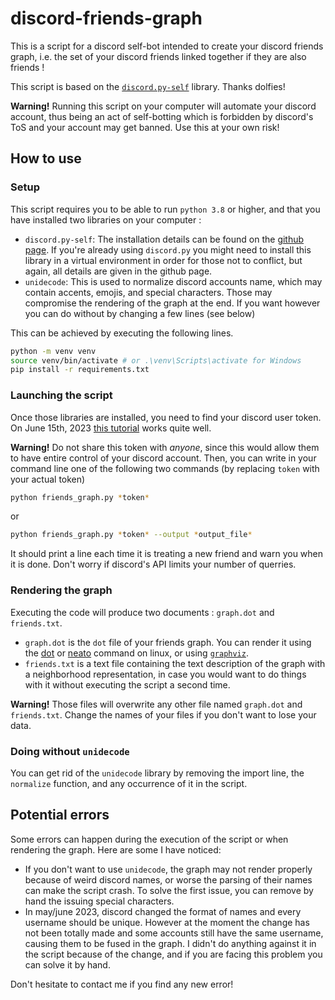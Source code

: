 # discord-friends-graph
This is a script for a discord self-bot intended to create your discord friends graph, i.e. the set of your discord friends linked together if they are also friends !

This script is based on the [`discord.py-self`](https://github.com/dolfies/discord.py-self) library. Thanks dolfies!

**Warning!** Running this script on your computer will automate your discord account, thus being an act of self-botting which is forbidden by discord's ToS and your account may get banned. Use this at your own risk!

## How to use

### Setup

This script requires you to be able to run `python 3.8` or higher, and that you have installed two libraries on your computer :
- `discord.py-self`: The installation details can be found on the [github page](https://github.com/dolfies/discord.py-self). If you're already using `discord.py` you might need to install this library in a virtual environment in order for those not to conflict, but again, all details are given in the github page.
- `unidecode`: This is used to normalize discord accounts name, which may contain accents, emojis, and special characters. Those may compromise the rendering of the graph at the end. If you want however you can do without by changing a few lines (see below)

This can be achieved by executing the following lines.

```bash
python -m venv venv
source venv/bin/activate # or .\venv\Scripts\activate for Windows
pip install -r requirements.txt
```

### Launching the script
Once those libraries are installed, you need to find your discord user token. On June 15th, 2023 [this tutorial](https://www.androidauthority.com/get-discord-token-3149920/) works quite well.

**Warning!** Do not share this token with *anyone*, since this would allow them to have entire control of your discord account. Then, you can write in your command line one of the following two commands (by replacing `token` with your actual token)

```bash
python friends_graph.py *token*
```
or
```bash
python friends_graph.py *token* --output *output_file*
```

It should print a line each time it is treating a new friend and warn you when it is done. Don't worry if discord's API limits your number of querries.


### Rendering the graph
Executing the code will produce two documents : `graph.dot` and `friends.txt`. 
- `graph.dot` is the `dot` file of your friends graph. You can render it using the [dot](https://linux.die.net/man/1/dot) or [neato](https://linux.die.net/man/1/neato) command on linux, or using [`graphviz`](https://graphviz.org/).
- `friends.txt` is a text file containing the text description of the graph with a neighborhood representation, in case you would want to do things with it without executing the script a second time.

**Warning!** Those files will overwrite any other file named `graph.dot` and `friends.txt`. Change the names of your files if you don't want to lose your data.

### Doing without `unidecode`
You can get rid of the `unidecode` library by removing the import line, the `normalize` function, and any occurrence of it in the script.

## Potential errors

Some errors can happen during the execution of the script or when rendering the graph. Here are some I have noticed:
- If you don't want to use `unidecode`, the graph may not render properly because of weird discord names, or worse the parsing of their names can make the script crash. To solve the first issue, you can remove by hand the issuing special characters.
- In may/june 2023, discord changed the format of names and every username should be unique. However at the moment the change has not been totally made and some accounts still have the same username, causing them to be fused in the graph. I didn't do anything against it in the script because of the change, and if you are facing this problem you can solve it by hand.

Don't hesitate to contact me if you find any new error!
